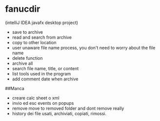 # fanucdir

(intelliJ IDEA javafx desktop project)

- save to archive
- read and search from archive
- copy to other location
- user unaware file name process, you don't need to worry about the file name
- delete function
- archive all
- search file name, title, or content
- list tools used in the program
- add comment date when archive

##Manca

- creare calc sheet o xml
- invio ed esc events on popups
- remove move to removed folder and dont remove really
- history dei file usati, archiviati, copiati, rimossi.